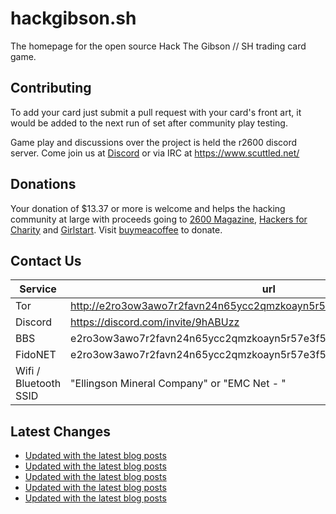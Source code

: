 # hackgibson.sh
The homepage for the open source Hack The Gibson // SH trading card game.


## Contributing

To add your card just submit a pull request with your card's front art, it would be added to the next run of set after community play testing.

Game play and discussions over the project is held the r2600 discord server. Come join us at [Discord](https://discord.com/invite/9hABUzz) or via IRC at https://www.scuttled.net/


## Donations

Your donation of $13.37 or more is welcome and helps the hacking community at large with proceeds going to [2600 Magazine](https://2600.com/), [Hackers for Charity](https://hackersforcharity.org) and [Girlstart](https://girlstart.org).  Visit [buymeacoffee](https://www.buymeacoffee.com/hackgibson.sh) to donate.


## Contact Us

Service | url
-|-
Tor | http://e2ro3ow3awo7r2favn24n65ycc2qmzkoayn5r57e3f56nvjwdcgg32ad.onion
Discord | https://discord.com/invite/9hABUzz
BBS | e2ro3ow3awo7r2favn24n65ycc2qmzkoayn5r57e3f56nvjwdcgg32ad.onion:23
FidoNET | e2ro3ow3awo7r2favn24n65ycc2qmzkoayn5r57e3f56nvjwdcgg32ad.onion:24554
Wifi / Bluetooth SSID | "Ellingson Mineral Company" or "EMC Net - <fidonet address>"

## Latest Changes
<!-- BLOG-POST-LIST:START -->
- [Updated with the latest blog posts](https://github.com/DFW2600/hackgibson.sh/commit/16da5b946c78c9cc73cbdbc237b008733c43ce84)
- [Updated with the latest blog posts](https://github.com/DFW2600/hackgibson.sh/commit/c29f821df83f36539a061a4ca6b082e07c93cf38)
- [Updated with the latest blog posts](https://github.com/DFW2600/hackgibson.sh/commit/bc84d7cfe722d41b5254542e804ce693b1eb64d1)
- [Updated with the latest blog posts](https://github.com/DFW2600/hackgibson.sh/commit/cf5a26bfbb18039e3abd88810a21a1a84f8ccecc)
- [Updated with the latest blog posts](https://github.com/DFW2600/hackgibson.sh/commit/2e79d730fc6f4167536e1a3b55e30cdb50397548)
<!-- BLOG-POST-LIST:END -->
